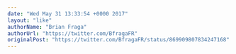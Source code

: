 ```yaml
---
date: "Wed May 31 13:33:54 +0000 2017"
layout: "like"
authorName: "Brian Fraga"
authorUrl: "https://twitter.com/BfragaFR"
originalPost: "https://twitter.com/BfragaFR/status/869909807834247168"
---
```

